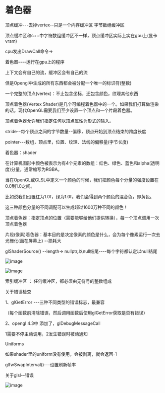 # 着色器

顶点缓冲---去掉vertex--只是一个内存缓冲区   字节数组缓冲区

顶点缓冲区和c++中字符数组缓冲区不一样，顶点缓冲区实际上实在gpu上(显卡vram)

cpu发出DrawCall命令->

着色器----运行在gpu上的程序

上下文会有自己的流，缓冲区会有自己的流

但是Opengl中生成的所有东西都会被分配一个唯一的标识符(整数)

一个完整的顶点(vertex)：不止包含坐标，还包含颜色，纹理其他东西

顶点着色器(Vertex Shader)是几个可编程着色器中的一个。如果我们打算做渲染的话，现代OpenGL需要我们至少设置一个顶点和一个片段着色器。

顶点着色器允许我们指定任何以顶点属性为形式的输入。

stride--每个顶点之间的字节数量--偏移，顶点开始到顶点结束的跨度长度

pointer---数组，顶点里，位置、纹理、法线的偏移量(字节长度)

着色器：shader

在计算机图形中颜色被表示为有4个元素的数组：红色、绿色、蓝色和alpha(透明度)分量，通常缩写为RGBA。

当在OpenGL或GLSL中定义一个颜色的时候，我们把颜色每个分量的强度设置在0.0到1.0之间。

比如说我们设置红为1.0f，绿为1.0f，我们会得到两个颜色的混合色，即黄色。

这三种颜色分量的不同调配可以生成超过1600万种不同的颜色！

顶点着色器：指定顶点的位置（需要能够给他们提供转换），每一个顶点调用一次顶点着色器

片段(像素)着色器：基本目的是决定像素的颜色是什么，会为每个像素运行一次去光栅化(画在屏幕上)   --损耗大

glShaderSource()  --length-> nullptr,以null结尾----每个字符都认定以null结尾

![image](https://user-images.githubusercontent.com/66365279/223400269-c3d1818a-3946-4bc8-93c9-30efebaddf74.png)

![image](https://user-images.githubusercontent.com/66365279/223400309-b2a59bec-8ee7-4404-9dc3-a4ae51e00d29.png)


索引缓冲区  ： 任何缓冲区，都必须由无符号的整数组成

关于错误检查

1、glGetError ---三种不同类型的错误标志，最兼容

（每个函数前清除错误，然后调用函数后使用glGetError获取是否有错误）

2、opengl 4.3中 添加了，glDebugMessageCall

1需要不停主动调用，2发生错误时被动通知

Uniforms

如果shader里的uniform没有使用，会被剥离，就会返回-1

glfwSwapInterval()---设置刷新帧率

关于glsl--错误

![image](https://user-images.githubusercontent.com/66365279/223693142-dfc56096-2c74-4af9-addf-34e079d002e7.png)

